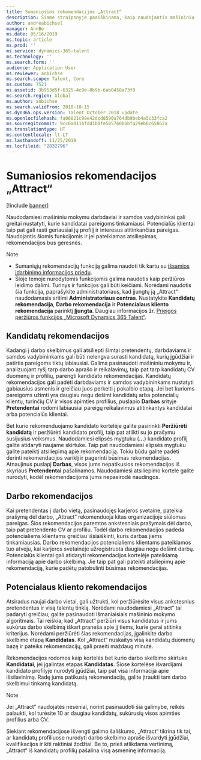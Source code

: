 ```yaml
---
title: Sumaniosios rekomendacijos „Attract“
description: Šiame straipsnyje paaiškinama, kaip naudojantis mašininiu mokymu galima pateikti darbų ir kandidatų į darbo vietas rekomendacija „Microsoft Dynamics 365 Talent - Attract“.
author: andreabichsel
manager: AnnBe
ms.date: 05/16/2019
ms.topic: article
ms.prod: ''
ms.service: dynamics-365-talent
ms.technology: ''
ms.search.form: ''
audience: Application User
ms.reviewer: anbichse
ms.search.scope: Talent, Core
ms.custom: 7521
ms.assetid: 3b953d5f-6325-4c9e-8b9b-6ab0458a73f8
ms.search.region: Global
ms.author: anbichse
ms.search.validFrom: 2018-10-15
ms.dyn365.ops.version: Talent October 2018 update
ms.openlocfilehash: fa06821c98e42dcd8590a764db9beb4a5c33fca2
ms.sourcegitcommit: 9cc6a011bfdd1b0fe505760b6bf429eb6c65862a
ms.translationtype: HT
ms.contentlocale: lt-LT
ms.lasthandoff: 11/25/2019
ms.locfileid: "2832796"
---
```

# <a name="intelligent-recommendations-in-attract"></a>Sumaniosios rekomendacijos „Attract“

[!include [banner](includes/banner.md)]

Naudodamiesi mašininiu mokymu darbdaviai ir samdos vadybininkai gali greitai nustatyti, kurie kandidatai pareigoms tinkamiausi. Potencialūs klientai taip pat gali rasti geriausiai jų profilį ir interesus atitinkančias pareigas. Naudojantis šiomis funkcijomis ir jei pateikiamas atsiliepimas, rekomendacijos bus geresnės.

> [!NOTE] 
> - Sumaniųjų rekomendacijų funkciją galima naudoti tik kartu su [išsamios įdarbinimo informacijos priedu](https://docs.microsoft.com/dynamics365/unified-operations/talent/attract-comprehensive-hiring).
> - Šioje temoje nurodytomis funkcijomis galima naudotis kaip peržiūros leidimo dalimi. Turinys ir funkcijos gali būti keičiami. Norėdami naudotis šia funkcija, paprašykite administratoriaus, kad įjungtų ją „Attract“ naudodamasis sritimi **Administratoriaus centras**. Nustatykite **Kandidatų rekomendacija**, **Darbo rekomendacija** ir **Potencialaus kliento rekomendacija** parinktį **Įjungta**. Daugiau informacijos žr. [Prieigos peržiūros funkcijos „Microsoft Dynamics 365 Talent“](./access-preview-feature.md). 


## <a name="candidate-recommendations"></a>Kandidatų rekomendacijos

Kadangi į darbo skelbimus gali atsiliepti šimtai pretendentų, darbdaviams ir samdos vadybininkams gali būti nelengva surasti kandidatų, kurių įgūdžiai ir patirtis pareigoms tiktų labiausiai. Galima pasinaudoti mašininiu mokymu ir, analizuojant ryšį tarp darbo aprašo ir reikalavimų, taip pat tarp kandidatų CV duomenų ir profilių, parengti kandidato rekomendacijas. Kandidatų rekomendacijos gali padėti darbdaviams ir samdos vadybininkams nustatyti gabiausius asmenis ir greičiau juos perkelti į pokalbio etapą. Jei bet kurioms pareigoms užimti yra daugiau negu dešimt kandidatų arba potencialių klientų, turinčių CV ir visos apimties profilius, puslapio **Darbas** srityje **Pretendentai** rodomi labiausiai pareigų reikalavimus atitinkantys kandidatai arba potencialūs klientai.

Bet kurio rekomenduojamo kandidato kortelėje galite pasirinkti **Peržiūrėti kandidatą** ir peržiūrėti kandidato profilį, taip pat atlikti su jo prašymu susijusius veiksmus. Naudodamiesi elipsės mygtuku (**...**) kandidato profilį galite atidaryti naujame skirtuke. Taip pat naudodamiesi elipsės mygtuku galite pateikti atsiliepimą apie rekomendaciją. Tokiu būdu galite padėti derinti rekomendacijos variklį ir pagerinti būsimas rekomendacijas. Atnaujinus puslapį **Darbas**, visos jums nepatikusios rekomendacijos iš skyriaus **Pretendentai** pašalinamos. Naudodamiesi atsiliepimo kortele galite nurodyti, kodėl rekomendacijoms jums nepasirodė naudingos.

## <a name="job-recommendations"></a>Darbo rekomendacijos 

Kai pretendentas į darbo vietą, pasinaudojęs karjeros svetaine, pateikia prašymą dėl darbo, „Attract“ rekomenduoja kitas organizacijoje siūlomas pareigas. Šios rekomendacijos paremtos ankstesniais prašymais dėl darbo, taip pat pretendento CV ar profiliu. Todėl darbo rekomendacijos padeda potencialiems klientams greičiau išsiaiškinti, kuris darbas jiems tinkamiausias. Darbo rekomendacijos potencialiems klientams pateikiamos tuo atveju, kai karjeros svetainėje užregistruota daugiau negu dešimt darbų. Potencialūs klientai gali atidaryti rekomendacijos kortelėje pateikiamą informaciją apie darbo skelbimą. Jie taip pat gali pateikti atsiliepimų apie rekomendaciją, kurie padėtų patobulinti būsimas rekomendacijas.

## <a name="prospect-recommendations"></a>Potencialaus kliento rekomendacijos 

Atsiradus naujai darbo vietai, gali užtrukti, kol peržiūrėsite visus ankstesnius pretendentus ir visą talentų tinklą. Norėdami naudodamiesi „Attract“ tai padaryti greičiau, galite pasinaudoti išmaniaisiais mašininio mokymo algoritmais. Tai reiškia, kad „Attract“ peržiūri visus kandidatus ir jums sukūrus darbo skelbimą iškart praneša apie jį tiems, kurie gerai atitinka kriterijus. Norėdami peržiūrėti šias rekomendacijas, įgalinkite darbo skelbimo etapą **Kandidatas**. Kol „Attract“ nuskaitys visą kandidatų duomenų bazę ir pateiks rekomendacijų, gali praeiti maždaug minutė.

Rekomendacijos rodomos kaip kortelės bet kurio darbo skelbimo skirtuke **Kandidatai**, jei įgalintas etapas **Kandidatas**. Šiose kortelėse išvardijami kandidato profilyje nurodyti įgūdžiai, taip pat visa informacija apie išsilavinimą. Radę jums patikusią rekomendaciją, galite įtraukti tam darbo skelbimui tinkamą kandidatą.

> [!NOTE]
> Jei „Attract“ naudojatės neseniai, norint pasinaudoti šia galimybe, reikės palaukti, kol turėsite 10 ar daugiau kandidatų, sukūrusių visos apimties profilius arba CV.

Siekiant rekomendacijose išvengti galimo šališkumo, „Attract“ tikrina tik tai, ar kandidatų profiliuose nurodyti darbo skelbimo apraše išvardyti įgūdžiai, kvalifikacijos ir kiti raktiniai žodžiai. Be to, prieš atlikdama vertinimą, „Attract“ iš kandidatų profilių pašalina visą asmeninę informaciją.
